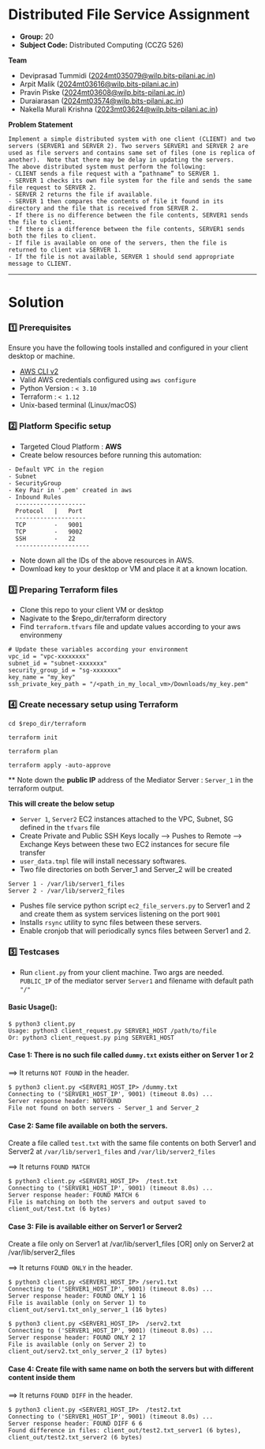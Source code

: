 
#  Distributed File Service Assignment


- **Group:** 20
- **Subject Code:** Distributed Computing (CCZG 526)

**Team**

- Deviprasad Tummidi (2024mt035079@wilp.bits-pilani.ac.in)
- Arpit Malik (2024mt03616@wilp.bits-pilani.ac.in)
- Pravin Piske (2024mt03608@wilp.bits-pilani.ac.in)
- Duraiarasan (2024mt03574@wilp.bits-pilani.ac.in)
- Nakella Murali Krishna (2023mt03624@wilp.bits-pilani.ac.in)


**Problem Statement**

```
Implement a simple distributed system with one client (CLIENT) and two servers (SERVER1 and SERVER 2). Two servers SERVER1 and SERVER 2 are used as file servers and contains same set of files (one is replica of another).  Note that there may be delay in updating the servers. 
The above distributed system must perform the following:
- CLIENT sends a file request with a “pathname” to SERVER 1. 
- SERVER 1 checks its own file system for the file and sends the same file request to SERVER 2. 
- SERVER 2 returns the file if available. 
- SERVER 1 then compares the contents of file it found in its directory and the file that is received from SERVER 2.
- If there is no difference between the file contents, SERVER1 sends the file to client.
- If there is a difference between the file contents, SERVER1 sends both the files to client.
- If file is available on one of the servers, then the file is returned to client via SERVER 1.
- If the file is not available, SERVER 1 should send appropriate message to CLIENT.

```

---

# Solution

### 1️⃣ Prerequisites

Ensure you have the following tools installed and configured in your client desktop or machine.

- [AWS CLI v2](https://docs.aws.amazon.com/cli/latest/userguide/install-cliv2.html)
- Valid AWS credentials configured using `aws configure`
- Python Version : `< 3.10`
- Terraform : `< 1.12`
- Unix-based terminal (Linux/macOS)


### 2️⃣ Platform Specific setup

- Targeted Cloud Platform : **AWS**
- Create below resources before running this automation:

```
- Default VPC in the region
- Subnet 
- SecurityGroup
- Key Pair in '.pem' created in aws
- Inbound Rules 
  --------------------
  Protocol   |   Port
  --------------------
  TCP        -   9001
  TCP        -   9002
  SSH        -   22
  ---------------------
```
- Note down all the IDs of the above resources in AWS.
- Download key to your desktop or VM and place it at a known location.

### 3️⃣ Preparing Terraform files

- Clone this repo to your client VM or desktop 
- Nagivate to the $repo_dir/terraform directory 
- Find `terraform.tfvars` file and update values according to your aws environmeny

```
# Update these variables according your environment
vpc_id = "vpc-xxxxxxxx"
subnet_id = "subnet-xxxxxxx"
security_group_id = "sg-xxxxxxx"
key_name = "my_key"
ssh_private_key_path = "/<path_in_my_local_vm>/Downloads/my_key.pem"
```

### 4️⃣ Create necessary setup using Terraform

```
cd $repo_dir/terraform

terraform init

terraform plan

terraform apply -auto-approve
```

** Note down the **public IP** address of the Mediator Server : `Server_1` in the terraform output.

**This will create the below setup**

- `Server 1`, `Server2` EC2 instances attached to the VPC, Subnet, SG defined in the `tfvars` file
- Create Private and Public SSH Keys locally --> Pushes to Remote --> Exchange Keys between these two EC2 instances for secure file transfer
- `user_data.tmpl` file will install necessary softwares.
- Two file directories on both Server_1 and Server_2 will be created

```
Server 1 - /var/lib/server1_files
Server 2 - /var/lib/server2_files
```
- Pushes file service python script `ec2_file_servers.py` to Server1 and 2 and create them as system services listening on the port `9001`
- Installs `rsync` utility to sync files between these servers.
- Enable cronjob that will periodically syncs files between Server1 and 2.

### 5️⃣ Testcases

- Run `client.py` from your client machine. Two args are needed. `PUBLIC_IP` of the mediator server `Server1` and filename with default path `"/"`

#### Basic Usage():

```
$ python3 client.py
Usage: python3 client_request.py SERVER1_HOST /path/to/file
Or: python3 client_request.py ping SERVER1_HOST
```

#### Case 1: There is no such file called `dummy.txt` exists either on Server 1 or 2

==> It returns `NOT FOUND` in the header.

```
$ python3 client.py <SERVER1_HOST_IP> /dummy.txt
Connecting to ('SERVER1_HOST_IP', 9001) (timeout 8.0s) ...
Server response header: NOTFOUND
File not found on both servers - Server_1 and Server_2
```

#### Case 2: Same file available on both the servers.

Create a file called `test.txt` with the same file contents on both Server1 and Server2 at `/var/lib/server1_files` and `/var/lib/server2_files`

==> It returns `FOUND MATCH`

```
$ python3 client.py <SERVER1_HOST_IP>  /test.txt
Connecting to ('SERVER1_HOST_IP', 9001) (timeout 8.0s) ...
Server response header: FOUND MATCH 6
File is matching on both the servers and output saved to client_out/test.txt (6 bytes)
```

#### Case 3: File is available either on Server1 or Server2

Create a file only on Server1 at /var/lib/server1_files [OR] only on Server2 at /var/lib/server2_files

==> It returns `FOUND ONLY` in the header.

```
$ python3 client.py <SERVER1_HOST_IP> /serv1.txt
Connecting to ('SERVER1_HOST_IP', 9001) (timeout 8.0s) ...
Server response header: FOUND ONLY 1 16
File is available (only on Server 1) to client_out/serv1.txt_only_server_1 (16 bytes)
```

```
$ python3 client.py <SERVER1_HOST_IP>  /serv2.txt
Connecting to ('SERVER1_HOST_IP', 9001) (timeout 8.0s) ...
Server response header: FOUND ONLY 2 17
File is available (only on Server 2) to client_out/serv2.txt_only_server_2 (17 bytes)
```

#### Case 4: Create file with same name on both the servers but with different content inside them

==> It returns `FOUND DIFF` in the header.

```
$ python3 client.py <SERVER1_HOST_IP>  /test2.txt
Connecting to ('SERVER1_HOST_IP', 9001) (timeout 8.0s) ...
Server response header: FOUND DIFF 6 6
Found difference in files: client_out/test2.txt_server1 (6 bytes), client_out/test2.txt_server2 (6 bytes)
```
